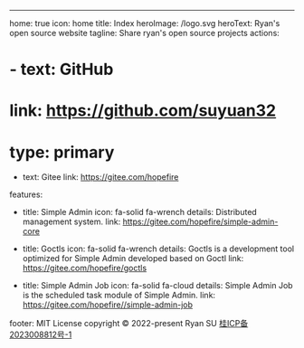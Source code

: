 ---
home: true
icon: home
title: Index
heroImage: /logo.svg
heroText: Ryan's open source website
tagline: Share ryan's open source projects
actions:
# - text: GitHub
#   link: https://github.com/suyuan32
#   type: primary

- text: Gitee
  link: https://gitee.com/hopefire

features:
  - title: Simple Admin
    icon: fa-solid fa-wrench
    details: Distributed management system.
    link: https://gitee.com/hopefire/simple-admin-core

  - title: Goctls
    icon: fa-solid fa-wrench
    details: Goctls is a development tool optimized for Simple Admin developed based on Goctl
    link: https://gitee.com/hopefire/goctls

  - title: Simple Admin Job
    icon: fa-solid fa-cloud
    details: Simple Admin Job is the scheduled task module of Simple Admin.
    link: https://gitee.com/hopefire//simple-admin-job


footer: MIT License copyright © 2022-present Ryan SU <a href="https://beian.miit.gov.cn/">桂ICP备2023008812号-1</a>
